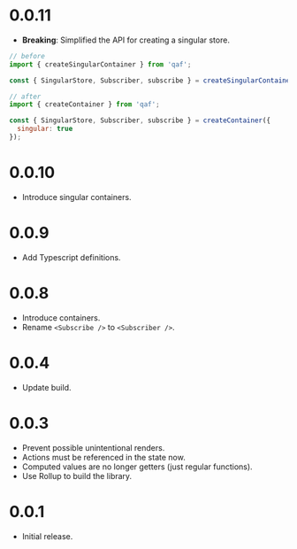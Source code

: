 # 0.0.11

- **Breaking**: Simplified the API for creating a singular store.

```js
// before
import { createSingularContainer } from 'qaf';

const { SingularStore, Subscriber, subscribe } = createSingularContainer();

// after
import { createContainer } from 'qaf';

const { SingularStore, Subscriber, subscribe } = createContainer({
  singular: true
});
```

# 0.0.10

- Introduce singular containers.

# 0.0.9

- Add Typescript definitions.

# 0.0.8

- Introduce containers.
- Rename `<Subscribe />` to `<Subscriber />`.

# 0.0.4

- Update build.

# 0.0.3

- Prevent possible unintentional renders.
- Actions must be referenced in the state now.
- Computed values are no longer getters (just regular functions).
- Use Rollup to build the library.

# 0.0.1

- Initial release.
